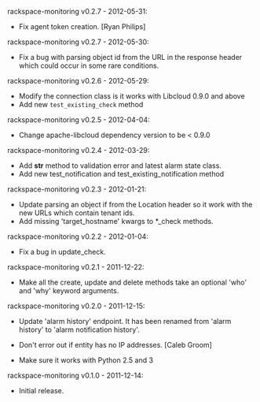 rackspace-monitoring v0.2.7 - 2012-05-31:

* Fix agent token creation.
  [Ryan Philips]

rackspace-monitoring v0.2.7 - 2012-05-30:

* Fix a bug with parsing object id from the URL in the response header which
  could occur in some rare conditions.

rackspace-monitoring v0.2.6 - 2012-05-29:

* Modify the connection class is it works with Libcloud 0.9.0 and above
* Add new `test_existing_check` method

rackspace-monitoring v0.2.5 - 2012-04-04:

* Change apache-libcloud dependency version to be < 0.9.0

rackspace-monitoring v0.2.4 - 2012-03-29:

* Add __str__ method to validation error and latest alarm state class.
* Add new test_notification and test_existing_notification method

rackspace-monitoring v0.2.3 - 2012-01-21:

* Update parsing an object if from the Location header so it work with the new
  URLs which contain tenant ids.
* Add missing 'target_hostname' kwargs to *_check methods.

rackspace-monitoring v0.2.2 - 2012-01-04:

 * Fix a bug in update_check.

rackspace-monitoring v0.2.1 - 2011-12-22:

* Make all the create, update and delete methods take an optional 'who' and
  'why' keyword arguments.

rackspace-monitoring v0.2.0 - 2011-12-15:

 * Update 'alarm history' endpoint. It has been renamed from 'alarm history'
   to 'alarm notification history'.

 * Don't error out if entity has no IP addresses.
   [Caleb Groom]

 * Make sure it works with Python 2.5 and 3

rackspace-monitoring v0.1.0 - 2011-12-14:

 * Initial release.
